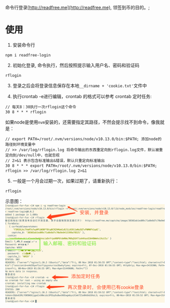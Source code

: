 命令行登录[http://readfree.me](http://readfree.me), 领签到币的目的。;

# 使用
1. 安装命令行
```
npm i readfree-login
```

2. 初始化登录, 命令执行，然后按照提示输入用户名、密码和验证码
```
rflogin
```

3. 登录之后会将登录信息保存在本地`__dirname + 'cookie.txt'`文件中

4. 执行crontab -e进行编辑，crontab 的格式可以参考 crontab 定时任务:
```
// 每天8：30执行一次rflogin这个命令
30 8 * * * rflogin
```
如果node是使用`nvm`安装的，还需要指定其路径，不然会提示找不到命令，像我就是：
```
// export PATH=/root/.nvm/versions/node/v10.13.0/bin:$PATH; 添加node的路径到环境变量中
// >> /var/log/rflogin.log 将命令输出的东西重定向到rflogin.log文件，默认被重定向到/dev/null中，也就忽视
// 2>&1 表示包含标准输出&错误，默认只重定向标准输出
30 8 * * * export PATH=/root/.nvm/versions/node/v10.13.0/bin:$PATH; rflogin >> /var/log/rflogin.log 2>&1
```

5. 一般是一个月会过期一次，如果过期了，请重新执行：
```
rflogin
```

示意图：
![login.png](login.png)
